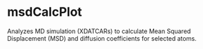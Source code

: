 # msdCalcPlot
Analyzes MD simulation (XDATCARs) to calculate Mean Squared Displacement (MSD) and diffusion coefficients for selected atoms.
